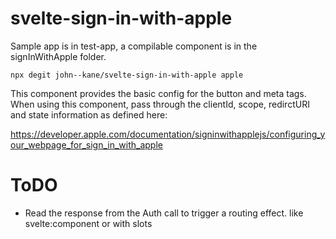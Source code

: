 # svelte-sign-in-with-apple
 
Sample app is in test-app, a compilable component is in the signInWithApple folder. 

    npx degit john--kane/svelte-sign-in-with-apple apple


This component provides the basic config for the button and meta tags. When using this component, pass through the clientId, scope, redirctURI and state information as defined here:

https://developer.apple.com/documentation/signinwithapplejs/configuring_your_webpage_for_sign_in_with_apple


# ToDO

- Read the response from the Auth call to trigger a routing effect. like svelte:component or with slots
